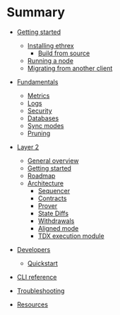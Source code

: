 # Summary

- [Getting started]()
  - [Installing ethrex]()
    - [Build from source]()
  - [Running a node]()
  - [Migrating from another client]()

- [Fundamentals]()
  - [Metrics]()
  - [Logs]()
  - [Security]()
  - [Databases]()
  - [Sync modes]()
  - [Pruning]()

- [Layer 2](./l2/README.md)
  - [General overview](./l2/overview.md)
  - [Getting started](./l2/getting_started.md)
  - [Roadmap](./l2/roadmap.md)
  - [Architecture](./l2/architecture.md)
    - [Sequencer](./l2/sequencer.md)
    - [Contracts](./l2/contracts.md)
    - [Prover](./l2/prover.md)
    - [State Diffs](./l2/state_diffs.md)
    - [Withdrawals](./l2/withdrawals.md)
    - [Aligned mode](./l2/aligned_mode.md)
    - [TDX execution module](./l2/tdx.md)

- [Developers](./developers/README.md)
  - [Quickstart](./developers/quickstart.md)

- [CLI reference]()
- [Troubleshooting]()
- [Resources]()
